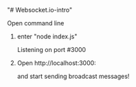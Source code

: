 "# Websocket.io-intro" 

Open command line

1) enter "node index.js"

	Listening on port #3000

2) Open http://localhost:3000:
	
	and start sending broadcast messages!
